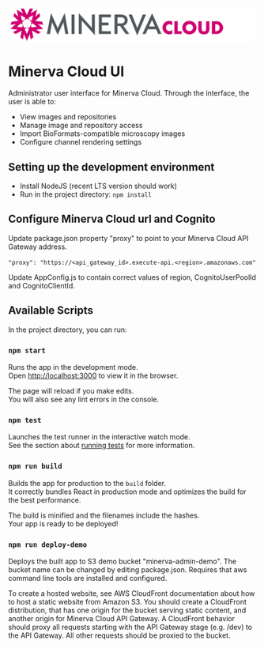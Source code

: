 <img width="500px" src="./public/Minerva-Cloud_HorizLogo_RGB.svg" />

# Minerva Cloud UI

Administrator user interface for Minerva Cloud. Through the interface, the user is able to:
* View images and repositories
* Manage image and repository access
* Import BioFormats-compatible microscopy images
* Configure channel rendering settings

## Setting up the development environment

* Install NodeJS (recent LTS version should work)
* Run in the project directory: `npm install`

## Configure Minerva Cloud url and Cognito

Update package.json property "proxy" to point to your Minerva Cloud API Gateway address.

```"proxy": "https://<api_gateway_id>.execute-api.<region>.amazonaws.com"```

Update AppConfig.js to contain correct values of region, CognitoUserPoolId and CognitoClientId.

## Available Scripts

In the project directory, you can run:

### `npm start`

Runs the app in the development mode.<br />
Open [http://localhost:3000](http://localhost:3000) to view it in the browser.

The page will reload if you make edits.<br />
You will also see any lint errors in the console.

### `npm test`

Launches the test runner in the interactive watch mode.<br />
See the section about [running tests](https://facebook.github.io/create-react-app/docs/running-tests) for more information.

### `npm run build`

Builds the app for production to the `build` folder.<br />
It correctly bundles React in production mode and optimizes the build for the best performance.

The build is minified and the filenames include the hashes.<br />
Your app is ready to be deployed!

### `npm run deploy-demo`

Deploys the built app to S3 demo bucket "minerva-admin-demo".
The bucket name can be changed by editing package.json.
Requires that aws command line tools are installed and configured.

To create a hosted website, see AWS CloudFront documentation about how to
host a static website from Amazon S3. You should create a CloudFront distribution, 
that has one origin for the bucket serving static content, and another origin for Minerva Cloud API Gateway. 
A CloudFront behavior should proxy all requests starting with the API Gateway stage (e.g. /dev) 
to the API Gateway. All other requests should be proxied to the bucket.
